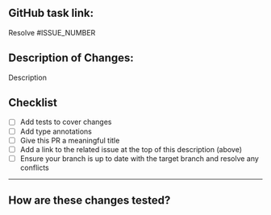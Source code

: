 <!-- Available linking syntax to issues:
Close/Closes/Closed/Fix/Fixes/Fixed/Resolve/Resolves/Resolved #ISSUE_NUMBER -->

## **GitHub task link:**

Resolve #ISSUE_NUMBER

## **Description of Changes:**

<!-- Brief description of changes. -->

Description

<!-- Complete these steps to start getting this PR reviewed -->

## **Checklist**

- [ ] Add tests to cover changes
- [ ] Add type annotations
- [ ] Give this PR a meaningful title
- [ ] Add a link to the related issue at the top of this description (above)
- [ ] Ensure your branch is up to date with the target branch and resolve any conflicts

---

## How are these changes tested?

<!-- Explain how you verified these changes (unit/integration tests? manual verification?) and describe how the reviewers can verify the changes themselves (how to run the tests, what to look for in manual checks) - including regression of existing code (e.g. do all previously existing unit tests still pass?) -->
